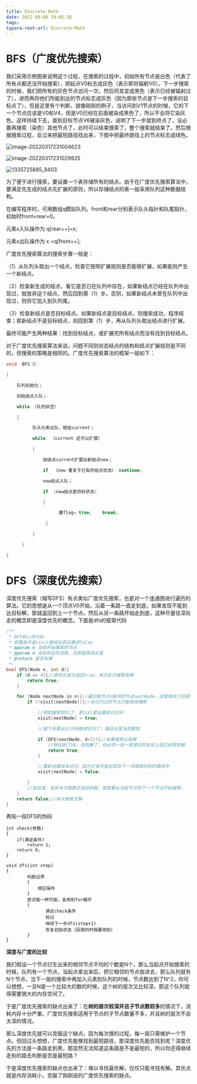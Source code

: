 ```yaml
---
title: Discrete Math
date: 2022-09-06 19:05:38
tags:
typora-root-url: Discrete-Math
---
```


# BFS（广度优先搜索）

我们采用示例图来说明这个过程，在搜索的过程中，初始所有节点是白色（代表了所有点都还没开始搜索），把起点V0标志成灰色（表示即将辐射V0），下一步搜索的时候，我们把所有的灰色节点访问一次，然后将其变成黑色（表示已经被辐射过了），进而再将他们所能到达的节点标志成灰色（因为那些节点是下一步搜索的目标点了），但是这里有个判断，就像刚刚的例子，当访问到V1节点的时候，它的下一个节点应该是V0和V4，但是V0已经在前面被染成黑色了，所以不会将它染灰色。这样持续下去，直到目标节点V6被染灰色，说明了下一步就到终点了，没必要再搜索（染色）其他节点了，此时可以结束搜索了，整个搜索就结束了。然后根据搜索过程，反过来把最短路径找出来，下图中把最终路径上的节点标志成绿色。

<!--more-->

![image-20220317231004623](image-20220317231004623.png)

![image-20220317231029925](image-20220317231029925.png)

![1335725885_9403](1335725885_9403.png)

为了便于进行搜索，要设置一个表存储所有的结点。由于在广度优先搜索算法中，要满足先生成的结点先扩展的原则，所以存储结点的表一般采用队列这种数据结构。

在编写程序时，可用数组q模拟队列。front和rear分别表示队头指针和队尾指针，初始时front=rear=0。

元素x入队操作为 q[rear++]=x;

元素x出队操作为 x =q[front++];	

 广度优先搜索算法的搜索步骤一般是：

   （1）从队列头取出一个结点，检查它按照扩展规则是否能够扩展，如果能则产生一个新结点。

   （2）检查新生成的结点，看它是否已在队列中存在，如果新结点已经在队列中出现过，就放弃这个结点，然后回到第（1）步。否则，如果新结点未曾在队列中出现过，则将它加入到队列尾。

  （3）检查新结点是否目标结点。如果新结点是目标结点，则搜索成功，程序结束；若新结点不是目标结点，则回到第（1）步，再从队列头取出结点进行扩展。

最终可能产生两种结果：找到目标结点，或扩展完所有结点而没有找到目标结点。

对于广度优先搜索算法来说，问题不同则状态结点的结构和结点扩展规则是不同的，但搜索的策略是相同的。广度优先搜索算法的框架一般如下：

```c
void  BFS（）

{

    队列初始化；

    初始结点入队；

    while （队列非空）

    {  

          队头元素出队，赋给current；

          while  （current 还可以扩展）

          {

              由结点current扩展出新结点new；

              if  （new 重复于已有的结点状态） continue;

              new结点入队；

              if  (new结点是目标状态)

              {

                    置flag= true;    break; 

               }

          }

      }

}
```

# DFS（深度优先搜索）

深度优先搜索（缩写DFS）有点类似广度优先搜索，也是对一个连通图进行遍历的算法。它的思想是从一个顶点V0开始，沿着一条路一直走到底，如果发现不能到达目标解，那就返回到上一个节点，然后从另一条路开始走到底，这种尽量往深处走的概念即是深度优先的概念。下面是dfs的框架代码

```c
/**
 * DFS核心伪代码
 * 前置条件是visit数组全部设置成false
 * @param n 当前开始搜索的节点
 * @param d 当前到达的深度，也即是路径长度
 * @return 是否有解
 */
bool DFS(Node n, int d){
    if (d == 4){//路径长度为返回true，表示此次搜索有解
        return true;
    }

    for (Node nextNode in n){//遍历跟节点n相邻的节点nextNode，这里体现了回溯
        if (!visit[nextNode]){//未访问过的节点才能继续搜索

            //例如搜索到V1了，那么V1要设置成已访问
            visit[nextNode] = true;

            //接下来要从V1开始继续访问了，路径长度当然要加

            if (DFS(nextNode, d+1)){//如果搜索出有解
                //例如到了V6，找到解了，你必须一层一层递归的告诉上层已经找到解
                return true;
            }

            //重新设置成未访问，因为它有可能出现在下一次搜索的别的路径中
            visit[nextNode] = false;

        }
        //到这里，发现本次搜索还没找到解，那就要从当前节点的下一个节点开始搜索。
    }
    return false;//本次搜索无解
}
```

再贴一段DFS的伪码

```
int check(参数)
{
    if(满足条件)
        return 1;
    return 0;
}
 
void dfs(int step)
{
        判断边界
        {
            相应操作
        }
        尝试每一种可能，会用到for循环
        {
               满足check条件
               标记
               继续下一步dfs(step+1)
               恢复初始状态（回溯的时候要用到）
        }
} 
```

**深度与广度的比较**

我们假设一个节点衍生出来的相邻节点平均的个数是N个，那么当起点开始搜索的时候，队列有一个节点，当起点拿出来后，把它相邻的节点放进去，那么队列就有N个节点，当下一层的搜索中再加入元素到队列的时候，节点数达到了N^2，你可以想想，一旦N是一个比较大的数的时候，这个树的层次又比较深，那这个队列就得需要很大的内存空间了。

于是广度优先搜索的缺点出来了：在**树的层次较深并且子节点数较多**的情况下，消耗内存十分严重。广度优先搜索适用于节点的子节点数量不多，并且树的层次不会太深的情况。

那么深度优先就可以克服这个缺点，因为每次搜的过程，每一层只需维护一个节点。但回过头想想，广度优先能够找到最短路径，那深度优先能否找到呢？深度优先的方法是一条路走到黑，那显然无法知道这条路是不是最短的，所以你还得继续走别的路去判断是否是最短路？

于是深度优先搜索的缺点也出来了：难以寻找最优解，仅仅只能寻找有解。其优点就是内存消耗小，克服了刚刚说的广度优先搜索的缺点。

